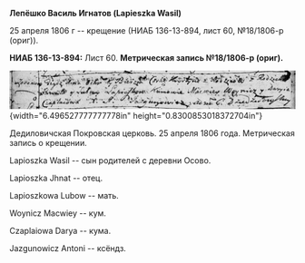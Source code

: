 **Лепёшко Василь Игнатов (Lapieszka Wasil)**

25 апреля 1806 г -- крещение (НИАБ 136-13-894, лист 60, №18/1806-р
(ориг)).

**НИАБ 136-13-894:** Лист 60. **Метрическая запись №18/1806-р (ориг).**

![](./media/a891658fb9c3fad3d150f76dff04d4d1c580f91f.png){width="6.496527777777778in"
height="0.8300853018372704in"}

Дедиловичская Покровская церковь. 25 апреля 1806 года. Метрическая
запись о крещении.

Lapioszka Wasil -- сын родителей с деревни Осовo.

Lapioszka Jhnat -- отец.

Lapioszkowa Lubow -- мать.

Woynicz Macwiey -- кум.

Czaplaiowa Darya -- кума.

Jazgunowicz Antoni -- ксёндз.
